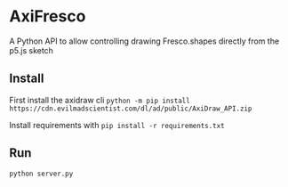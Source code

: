 # AxiFresco
A Python API to allow controlling drawing Fresco.shapes directly from the p5.js sketch

## Install
First install the axidraw cli
`python -m pip install https://cdn.evilmadscientist.com/dl/ad/public/AxiDraw_API.zip`

Install requirements with `pip install -r requirements.txt`

## Run
`python server.py` 
